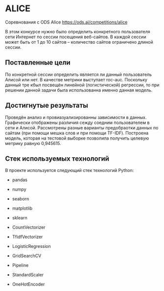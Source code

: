 # ALICE
Соревнования с ODS Alice https://ods.ai/competitions/alice

В этом конкурсе нужно было определить конкретного пользователя сети Интернет по сессии посещения веб-сайтов. В каждой сессии может быть от 1 до 10 сайтов – количество сайтов ограничено длиной сессии. 

## Поставленные цели

По конкретной сессии определить является ли данный пользователь Алисой или нет. В качестве метрики выступает roc-auc. Поскольку данный тре кбыл посвещён линейной (логистической) регрессии, то при решении данной задачи была использованна именно данная модель.

## Достигнутые результаты

Проведён анализ и провиазуализированны зависимости в данных. Графически отображены различия сежду соедним пользователем в сети и Алисой. Рассмотрены разные варианты предобраотки данных по сайтам (при помощи мешка слов и при помощи TF-IDF). Построена модель, которая на тестовой выборке позволила получить целевую метрику равную 0,945615.

## Стек используемых технологий

В проекте используется следующий стек технологий Python:

* pandas
* numpy
* seaborn
* matplotlib
* sklearn

* CountVectorizer
* TfidfVectorizer

* LogisticRegression
* GridSearchCV

* Pipeline
* StandardScaler
* OneHotEncoder